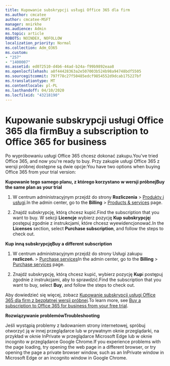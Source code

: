 ```yaml
---
title: Kupowanie subskrypcji usługi Office 365 dla firm
ms.author: cmcatee
author: cmcatee-MSFT
manager: mnirkhe
ms.audience: Admin
ms.topic: article
ROBOTS: NOINDEX, NOFOLLOW
localization_priority: Normal
ms.collection: Adm_O365
ms.custom:
- "257"
- "1400007"
ms.assetid: ed072510-d4b6-44ad-b24a-f99b9892eaa8
ms.openlocfilehash: a8f44428363a2e507003b524b98a94748bdf5505
ms.sourcegitcommit: 797f78c27f50485edcf9854552d9dcab175227bf
ms.translationtype: MT
ms.contentlocale: pl-PL
ms.lasthandoff: 04/10/2020
ms.locfileid: "43218190"
---
```

# <a name="buy-a-subscription-to-office-365-for-business"></a><span data-ttu-id="24e80-102">Kupowanie subskrypcji usługi Office 365 dla firm</span><span class="sxs-lookup"><span data-stu-id="24e80-102">Buy a subscription to Office 365 for business</span></span>

<span data-ttu-id="24e80-103">Po wypróbowaniu usługi Office 365 chcesz dokonać zakupu.</span><span class="sxs-lookup"><span data-stu-id="24e80-103">You've tried Office 365, and now you're ready to buy.</span></span> <span data-ttu-id="24e80-104">Przy zakupie usługi Office 365 z wersji próbnej dostępne są dwie opcje:</span><span class="sxs-lookup"><span data-stu-id="24e80-104">You have two options when buying Office 365 from your trial version:</span></span>
  
 <span data-ttu-id="24e80-105">**Kupowanie tego samego planu, z którego korzystano w wersji próbnej**</span><span class="sxs-lookup"><span data-stu-id="24e80-105">**Buy the same plan as your trial**</span></span>
  
1. <span data-ttu-id="24e80-106">W centrum administracyjnym przejdź do strony **Rozliczenia** \> [Produkty i usługi](https://go.microsoft.com/fwlink/p/?linkid=842054).</span><span class="sxs-lookup"><span data-stu-id="24e80-106">In the admin center, go to the **Billing** \> [Products & services](https://go.microsoft.com/fwlink/p/?linkid=842054) page.</span></span>

2. <span data-ttu-id="24e80-107">Znajdź subskrypcję, którą chcesz kupić.</span><span class="sxs-lookup"><span data-stu-id="24e80-107">Find the subscription that you want to buy.</span></span> <span data-ttu-id="24e80-108">W sekcji **Licencje** wybierz pozycję **Kup subskrypcję**i postępuj zgodnie z instrukcjami, które chcesz wyewidencjonować.</span><span class="sxs-lookup"><span data-stu-id="24e80-108">In the **Licenses** section, select **Purchase subscription**, and follow the steps to check out.</span></span>

<span data-ttu-id="24e80-109">**Kup inną subskrypcję**</span><span class="sxs-lookup"><span data-stu-id="24e80-109">**Buy a different subscription**</span></span>
  
1. <span data-ttu-id="24e80-110">W centrum administracyjnym przejdź do strony Usługi zakupu **rozliczeń.** \> [Purchase services](https://go.microsoft.com/fwlink/p/?linkid=868433)</span><span class="sxs-lookup"><span data-stu-id="24e80-110">In the admin center, go to the **Billing** \> [Purchase services](https://go.microsoft.com/fwlink/p/?linkid=868433) page.</span></span>

3. <span data-ttu-id="24e80-111">Znajdź subskrypcję, którą chcesz kupić, wybierz pozycję **Kup**i postępuj zgodnie z instrukcjami, aby to sprawdzić.</span><span class="sxs-lookup"><span data-stu-id="24e80-111">Find the subscription that you want to buy, select **Buy**, and follow the steps to check out.</span></span>

<span data-ttu-id="24e80-112">Aby dowiedzieć się więcej, zobacz [Kupowanie subskrypcji usługi Office 365 dla firm z bezpłatnej wersji próbnej](https://docs.microsoft.com/office365/admin/subscriptions-and-billing/buy-a-subscription-from-your-free-trial).</span><span class="sxs-lookup"><span data-stu-id="24e80-112">To learn more, see [Buy a subscription to Office 365 for business from your free trial](https://docs.microsoft.com/office365/admin/subscriptions-and-billing/buy-a-subscription-from-your-free-trial).</span></span>

<span data-ttu-id="24e80-113">**Rozwiązywanie problemów**</span><span class="sxs-lookup"><span data-stu-id="24e80-113">**Troubleshooting**</span></span>

<span data-ttu-id="24e80-114">Jeśli wystąpią problemy z ładowaniem strony internetowej, spróbuj otworzyć ją w innej przeglądarce lub w prywatnym oknie przeglądarki, na przykład w oknie InPrivate w przeglądarce Microsoft Edge lub w oknie incognito w przeglądarce Google Chrome.</span><span class="sxs-lookup"><span data-stu-id="24e80-114">If you experience problems with the page loading, try opening the web page in a different browser, or try opening the page a private browser window, such as an InPrivate window in Microsoft Edge or an incognito window in Google Chrome.</span></span>
